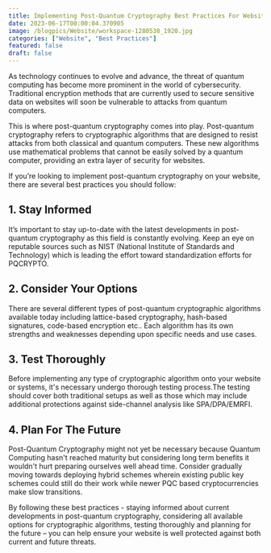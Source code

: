 ```yaml
---
title: Implementing Post-Quantum Cryptography Best Practices For Website Security
date: 2023-06-17T00:00:04.370905
image: /blogpics/Website/workspace-1280538_1920.jpg
categories: ["Website", "Best Practices"]
featured: false
draft: false
---
```

As technology continues to evolve and advance, the threat of quantum computing has become more prominent in the world of cybersecurity. Traditional encryption methods that are currently used to secure sensitive data on websites will soon be vulnerable to attacks from quantum computers.

This is where post-quantum cryptography comes into play. Post-quantum cryptography refers to cryptographic algorithms that are designed to resist attacks from both classical and quantum computers. These new algorithms use mathematical problems that cannot be easily solved by a quantum computer, providing an extra layer of security for websites.

If you’re looking to implement post-quantum cryptography on your website, there are several best practices you should follow:

## 1. Stay Informed

It’s important to stay up-to-date with the latest developments in post-quantum cryptography as this field is constantly evolving. Keep an eye on reputable sources such as NIST (National Institute of Standards and Technology) which is leading the effort toward standardization efforts for PQCRYPTO.

## 2. Consider Your Options

There are several different types of post-quantum cryptographic algorithms available today including lattice-based cryptography, hash-based signatures, code-based encryption etc.. Each algorithm has its own strengths and weaknesses depending upon specific needs and use cases.

## 3. Test Thoroughly

Before implementing any type of cryptographic algorithm onto your website or systems, it's necessary undergo thorough testing process.The testing should cover both traditional setups as well as those which may include additional protections against side-channel analysis like SPA/DPA/EMRFI.

## 4. Plan For The Future

Post-Quantum Cryptography might not yet be necessary because Quantum Computing hasn't reached maturity but considering long term benefits it wouldn't hurt preparing ourselves well ahead time.
Consider gradually moving towards deploying hybrid schemes wherein existing public key schemes could still do their work while newer PQC based cryptocurrencies make slow transitions.


By following these best practices - staying informed about current developments in post-quantum cryptography, considering all available options for cryptographic algorithms, testing thoroughly and planning for the future – you can help ensure your website is well protected against both current and future threats.